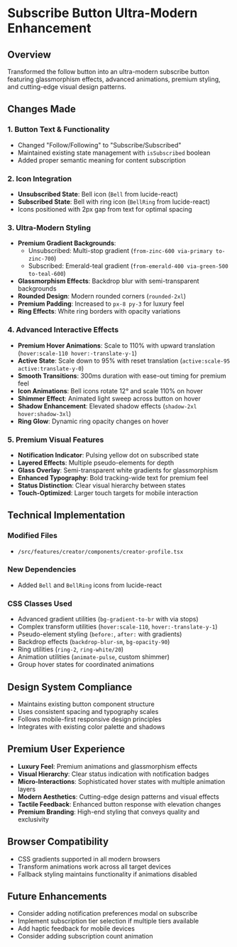 # Subscribe Button Ultra-Modern Enhancement

## Overview
Transformed the follow button into an ultra-modern subscribe button featuring glassmorphism effects, advanced animations, premium styling, and cutting-edge visual design patterns.

## Changes Made

### 1. Button Text & Functionality
- Changed "Follow/Following" to "Subscribe/Subscribed"
- Maintained existing state management with `isSubscribed` boolean
- Added proper semantic meaning for content subscription

### 2. Icon Integration
- **Unsubscribed State**: Bell icon (`Bell` from lucide-react)
- **Subscribed State**: Bell with ring icon (`BellRing` from lucide-react)
- Icons positioned with 2px gap from text for optimal spacing

### 3. Ultra-Modern Styling
- **Premium Gradient Backgrounds**:
  - Unsubscribed: Multi-stop gradient (`from-zinc-600 via-primary to-zinc-700`)
  - Subscribed: Emerald-teal gradient (`from-emerald-400 via-green-500 to-teal-600`)
- **Glassmorphism Effects**: Backdrop blur with semi-transparent backgrounds
- **Rounded Design**: Modern rounded corners (`rounded-2xl`)
- **Premium Padding**: Increased to `px-8 py-3` for luxury feel
- **Ring Effects**: White ring borders with opacity variations

### 4. Advanced Interactive Effects
- **Premium Hover Animations**: Scale to 110% with upward translation (`hover:scale-110 hover:-translate-y-1`)
- **Active State**: Scale down to 95% with reset translation (`active:scale-95 active:translate-y-0`)
- **Smooth Transitions**: 300ms duration with ease-out timing for premium feel
- **Icon Animations**: Bell icons rotate 12° and scale 110% on hover
- **Shimmer Effect**: Animated light sweep across button on hover
- **Shadow Enhancement**: Elevated shadow effects (`shadow-2xl hover:shadow-3xl`)
- **Ring Glow**: Dynamic ring opacity changes on hover

### 5. Premium Visual Features
- **Notification Indicator**: Pulsing yellow dot on subscribed state
- **Layered Effects**: Multiple pseudo-elements for depth
- **Glass Overlay**: Semi-transparent white gradients for glassmorphism
- **Enhanced Typography**: Bold tracking-wide text for premium feel
- **Status Distinction**: Clear visual hierarchy between states
- **Touch-Optimized**: Larger touch targets for mobile interaction

## Technical Implementation

### Modified Files
- `/src/features/creator/components/creator-profile.tsx`

### New Dependencies
- Added `Bell` and `BellRing` icons from lucide-react

### CSS Classes Used
- Advanced gradient utilities (`bg-gradient-to-br` with via stops)
- Complex transform utilities (`hover:scale-110`, `hover:-translate-y-1`)
- Pseudo-element styling (`before:`, `after:` with gradients)
- Backdrop effects (`backdrop-blur-sm`, `bg-opacity-90`)
- Ring utilities (`ring-2`, `ring-white/20`)
- Animation utilities (`animate-pulse`, custom shimmer)
- Group hover states for coordinated animations

## Design System Compliance
- Maintains existing button component structure
- Uses consistent spacing and typography scales
- Follows mobile-first responsive design principles
- Integrates with existing color palette and shadows

## Premium User Experience
- **Luxury Feel**: Premium animations and glassmorphism effects
- **Visual Hierarchy**: Clear status indication with notification badges
- **Micro-Interactions**: Sophisticated hover states with multiple animation layers
- **Modern Aesthetics**: Cutting-edge design patterns and visual effects
- **Tactile Feedback**: Enhanced button response with elevation changes
- **Premium Branding**: High-end styling that conveys quality and exclusivity

## Browser Compatibility
- CSS gradients supported in all modern browsers
- Transform animations work across all target devices
- Fallback styling maintains functionality if animations disabled

## Future Enhancements
- Consider adding notification preferences modal on subscribe
- Implement subscription tier selection if multiple tiers available
- Add haptic feedback for mobile devices
- Consider adding subscription count animation